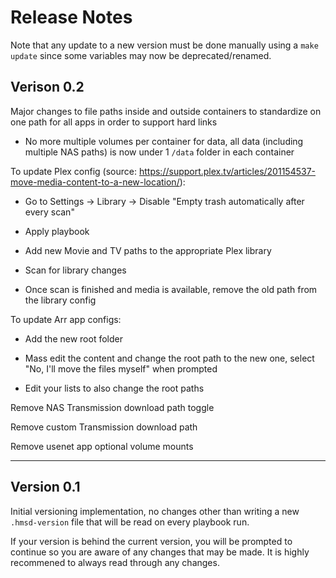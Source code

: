 # Release Notes

Note that any update to a new version must be done manually using a `make update` since some variables may now be deprecated/renamed.

## Verison 0.2

Major changes to file paths inside and outside containers to standardize on one path for all apps in order to support hard links

* No more multiple volumes per container for data, all data (including multiple NAS paths) is now under 1 `/data` folder in each container

To update Plex config (source: https://support.plex.tv/articles/201154537-move-media-content-to-a-new-location/):

* Go to Settings -> Library -> Disable "Empty trash automatically after every scan"

* Apply playbook

* Add new Movie and TV paths to the appropriate Plex library

* Scan for library changes

* Once scan is finished and media is available, remove the old path from the library config

To update Arr app configs:

* Add the new root folder

* Mass edit the content and change the root path to the new one, select "No, I'll move the files myself" when prompted

* Edit your lists to also change the root paths

Remove NAS Transmission download path toggle

Remove custom Transmission download path

Remove usenet app optional volume mounts

---

## Version 0.1

Initial versioning implementation, no changes other than writing a new `.hmsd-version` file that will be read on every playbook run.

If your version is behind the current version, you will be prompted to continue so you are aware of any changes that may be made. It is highly recommened to always read through any changes.
